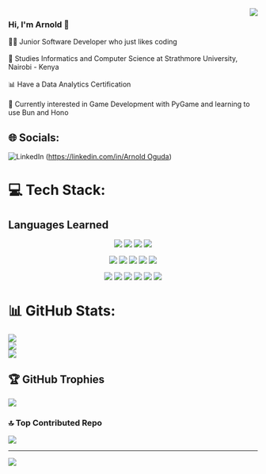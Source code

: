 <img align="right" src="https://visitcount.itsvg.in/api?id=Arnold-18-CS&icon=10&color=1"/>

### Hi, I'm Arnold 👋

👨‍💻 Junior Software Developer who just likes coding <br><br>🏫 Studies Informatics and Computer Science at Strathmore University, Nairobi - Kenya <br><br>📊 Have a Data Analytics Certification <br><br>🤔 Currently interested in Game Development with PyGame and learning to use Bun and Hono <br>


## 🌐 Socials:
![LinkedIn](https://img.shields.io/badge/LinkedIn-%230077B5.svg?logo=linkedin&logoColor=white) ([https://linkedin.com/in/Arnold Oguda](https://www.linkedin.com/in/arnold-oguda-abb438310/?lipi=urn%3Ali%3Apage%3Ad_flagship3_profile_verification_details%3BAtXA%2BfTmScah34XVrb7l7A%3D%3D)) 

# 💻 Tech Stack:
## Languages Learned

<center>
  <!-- Row 1 -->
  <p>
    <img src="https://img.shields.io/badge/apache-%23D42029.svg?style=for-the-badge&logo=apache&logoColor=white" />
    <img src="https://img.shields.io/badge/figma-%23F24E1E.svg?style=for-the-badge&logo=figma&logoColor=white" />
    <img src="https://img.shields.io/badge/javascript-%23323330.svg?style=for-the-badge&logo=javascript&logoColor=%23F7DF1E" />
    <img src="https://img.shields.io/badge/kotlin-%237F52FF.svg?style=for-the-badge&logo=kotlin&logoColor=white" />
  </p>

  <!-- Row 2 -->
  <p>
    <img src="https://img.shields.io/badge/markdown-%23000000.svg?style=for-the-badge&logo=markdown&logoColor=white" />
    <img src="https://img.shields.io/badge/MariaDB-003545?style=for-the-badge&logo=mariadb&logoColor=white" />
    <img src="https://img.shields.io/badge/Matplotlib-%23ffffff.svg?style=for-the-badge&logo=Matplotlib&logoColor=black" />
    <img src="https://img.shields.io/badge/mysql-4479A1.svg?style=for-the-badge&logo=mysql&logoColor=white" />
    <img src="https://img.shields.io/badge/numpy-%23013243.svg?style=for-the-badge&logo=numpy&logoColor=white" />
  </p>

  <!-- Row 3 -->
  <p>
    <img src="https://img.shields.io/badge/Next-black?style=for-the-badge&logo=next.js&logoColor=white" />
    <img src="https://img.shields.io/badge/pandas-%23150458.svg?style=for-the-badge&logo=pandas&logoColor=white" />
    <img src="https://img.shields.io/badge/power_bi-F2C811?style=for-the-badge&logo=powerbi&logoColor=black" />
    <img src="https://img.shields.io/badge/python-3670A0?style=for-the-badge&logo=python&logoColor=ffdd54" />
    <img src="https://img.shields.io/badge/scikit--learn-%23F7931E.svg?style=for-the-badge&logo=scikit-learn&logoColor=white" />
    <img src="https://img.shields.io/badge/typescript-%23007ACC.svg?style=for-the-badge&logo=typescript&logoColor=white" />
  </p>
</center>

# 📊 GitHub Stats:
![](https://github-readme-stats.vercel.app/api?username=Arnold-18-CS&theme=discord_old_blurple&hide_border=false&include_all_commits=false&count_private=false)<br/>
![](https://github-readme-streak-stats.herokuapp.com/?user=Arnold-18-CS&theme=discord_old_blurple&hide_border=false)<br/>
![](https://github-readme-stats.vercel.app/api/top-langs/?username=Arnold-18-CS&theme=discord_old_blurple&hide_border=false&include_all_commits=false&count_private=true&layout=donut)

## 🏆 GitHub Trophies
![](https://github-profile-trophy.vercel.app/?username=Arnold-18-CS&theme=github_dark_dimmed&no-frame=false&no-bg=true&margin-w=4)

### 🔝 Top Contributed Repo
![](https://github-contributor-stats.vercel.app/api?username=Arnold-18-CS&limit=5&theme=github_dark_dimmed&combine_all_yearly_contributions=true)

---
[![](https://visitcount.itsvg.in/api?id=Arnold-18-CS&icon=10&color=1)]()

<!-- Proudly created with GPRM ( https://gprm.itsvg.in ) -->
